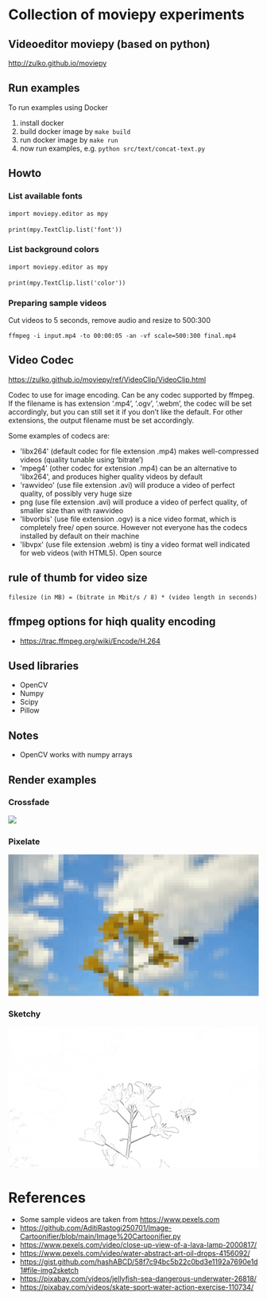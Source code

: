 # Collection of moviepy experiments


## Videoeditor moviepy (based on python)

http://zulko.github.io/moviepy


## Run examples

To run examples using Docker

1. install docker
2. build docker image by `make build`
3. run docker image by `make run`
4. now run examples, e.g. `python src/text/concat-text.py`


## Howto

### List available fonts

```
import moviepy.editor as mpy

print(mpy.TextClip.list('font'))
```

### List background colors

```
import moviepy.editor as mpy

print(mpy.TextClip.list('color'))
```

### Preparing sample videos

Cut videos to 5 seconds, remove audio and resize to 500:300

```
ffmpeg -i input.mp4 -to 00:00:05 -an -vf scale=500:300 final.mp4
```

## Video Codec

https://zulko.github.io/moviepy/ref/VideoClip/VideoClip.html

Codec to use for image encoding. Can be any codec supported by ffmpeg. 
If the filename is has extension ‘.mp4’, ‘.ogv’, ‘.webm’, the codec will be set 
accordingly, but you can still set it if you don’t like the default. 
For other extensions, the output filename must be set accordingly.

Some examples of codecs are:

* 'libx264' (default codec for file extension .mp4) makes well-compressed videos (quality tunable using ‘bitrate’)
* 'mpeg4' (other codec for extension .mp4) can be an alternative to 'libx264', and produces higher quality videos by default
* 'rawvideo' (use file extension .avi) will produce a video of perfect quality, of possibly very huge size
* png (use file extension .avi) will produce a video of perfect quality, of smaller size than with rawvideo
* 'libvorbis' (use file extension .ogv) is a nice video format, which is completely free/ open source. However not everyone has the codecs installed by default on their machine
* 'libvpx' (use file extension .webm) is tiny a video format well indicated for web videos (with HTML5). Open source

## rule of thumb for video size

	filesize (in MB) = (bitrate in Mbit/s / 8) * (video length in seconds)

## ffmpeg options for hiqh quality encoding

* https://trac.ffmpeg.org/wiki/Encode/H.264

## Used libraries

- OpenCV
- Numpy
- Scipy
- Pillow

## Notes

- OpenCV works with numpy arrays

## Render examples

### Crossfade
![](render/crossfade.gif)

### Pixelate

![](render/pixelate.gif)

### Sketchy

![](render/sketchy.gif)

# References

- Some sample videos are taken from https://www.pexels.com
- https://github.com/AditiRastogi250701/Image-Cartoonifier/blob/main/Image%20Cartoonifier.py
- https://www.pexels.com/video/close-up-view-of-a-lava-lamp-2000817/
- https://www.pexels.com/video/water-abstract-art-oil-drops-4156092/
- https://gist.github.com/hashABCD/58f7c94bc5b22c0bd3e1192a7690e1d1#file-img2sketch
- https://pixabay.com/videos/jellyfish-sea-dangerous-underwater-26818/
- https://pixabay.com/videos/skate-sport-water-action-exercise-110734/
